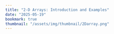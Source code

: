 ```yaml
---
title: "2-D Arrays: Introduction and Examples"
date: "2025-05-19"
bookmark: true
thumbnail: "/assets/img/thumbnail/2Darray.png"
---
```


